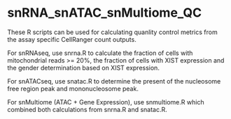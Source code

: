 # snRNA_snATAC_snMultiome_QC

These R scripts can be used for calculating quanlity control metrics from the assay specific CellRanger count outputs.

For snRNAseq, use snrna.R to calculate the fraction of cells with mitochondrial reads >= 20%, the fraction of cells with XIST expression and the gender determination based on XIST expression. 

For snATACseq, use snatac.R to determine the present of the nucleosome free region peak and mononucleosome peak. 

For snMultiome (ATAC + Gene Expression), use snmultiome.R which combined both calculations from snrna.R and snatac.R.
